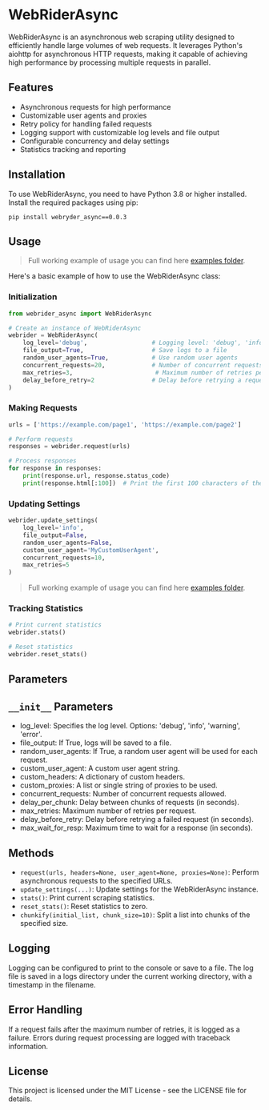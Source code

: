 # WebRiderAsync

WebRiderAsync is an asynchronous web scraping utility designed to efficiently handle large volumes of web requests. It leverages Python's aiohttp for asynchronous HTTP requests, making it capable of achieving high performance by processing multiple requests in parallel.

## Features
- Asynchronous requests for high performance
- Customizable user agents and proxies
- Retry policy for handling failed requests
- Logging support with customizable log levels and file output
- Configurable concurrency and delay settings
- Statistics tracking and reporting

## Installation

To use WebRiderAsync, you need to have Python 3.8 or higher installed. Install the required packages using pip:

```shell
pip install webryder_async==0.0.3
```

## Usage

> Full working example of usage you can find here [examples folder](https://github.com/bogdan-sikorsky/webrider_async/examples).

Here's a basic example of how to use the WebRiderAsync class:

### Initialization

```python
from webrider_async import WebRiderAsync

# Create an instance of WebRiderAsync
webrider = WebRiderAsync(
    log_level='debug',                  # Logging level: 'debug', 'info', 'warning', 'error'
    file_output=True,                   # Save logs to a file
    random_user_agents=True,            # Use random user agents
    concurrent_requests=20,             # Number of concurrent requests
    max_retries=3,                       # Maximum number of retries per request
    delay_before_retry=2                # Delay before retrying a request (in seconds)
)
```

### Making Requests

```python
urls = ['https://example.com/page1', 'https://example.com/page2']

# Perform requests
responses = webrider.request(urls)

# Process responses
for response in responses:
    print(response.url, response.status_code)
    print(response.html[:100])  # Print the first 100 characters of the HTML
```

### Updating Settings

```python
webrider.update_settings(
    log_level='info',
    file_output=False,
    random_user_agents=False,
    custom_user_agent='MyCustomUserAgent',
    concurrent_requests=10,
    max_retries=5
)
```

> Full working example of usage you can find here [examples folder](https://github.com/bogdan-sikorsky/webrider_async/examples).

### Tracking Statistics

```python
# Print current statistics
webrider.stats()

# Reset statistics
webrider.reset_stats()
```

## Parameters

## `__init__` Parameters

- log_level: Specifies the log level. Options: 'debug', 'info', 'warning', 'error'.
- file_output: If True, logs will be saved to a file.
- random_user_agents: If True, a random user agent will be used for each request.
- custom_user_agent: A custom user agent string.
- custom_headers: A dictionary of custom headers.
- custom_proxies: A list or single string of proxies to be used.
- concurrent_requests: Number of concurrent requests allowed.
- delay_per_chunk: Delay between chunks of requests (in seconds).
- max_retries: Maximum number of retries per request.
- delay_before_retry: Delay before retrying a failed request (in seconds).
- max_wait_for_resp: Maximum time to wait for a response (in seconds).

## Methods

- `request(urls, headers=None, user_agent=None, proxies=None)`: Perform asynchronous requests to the specified URLs.
- `update_settings(...)`: Update settings for the WebRiderAsync instance.
- `stats()`: Print current scraping statistics.
- `reset_stats()`: Reset statistics to zero.
- `chunkify(initial_list, chunk_size=10)`: Split a list into chunks of the specified size.

## Logging

Logging can be configured to print to the console or save to a file. The log file is saved in a logs directory under the current working directory, with a timestamp in the filename.

## Error Handling

If a request fails after the maximum number of retries, it is logged as a failure. Errors during request processing are logged with traceback information.

## License

This project is licensed under the MIT License - see the LICENSE file for details.
